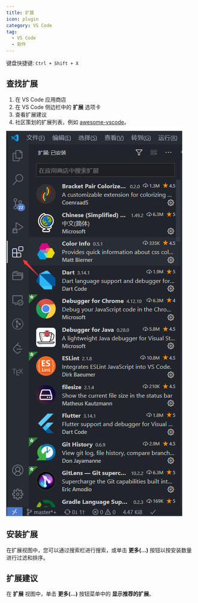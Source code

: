 ```yaml
---
title: 扩展
icon: plugin
category: VS Code
tag:
  - VS Code
  - 软件
---
```


键盘快捷键: `Ctrl + Shift + X`

## 查找扩展

1. 在 VS Code 应用商店
1. 在 VS Code 侧边栏中的 **扩展** 选项卡
1. 查看扩展建议
1. 社区策划的扩展列表，例如 [awesome-vscode](https://viatsko.github.io/awesome-vscode/)。

![扩展选项卡](./assets/extension.png)

## 安装扩展

在扩展视图中，您可以通过搜索栏进行搜索，或单击 **更多(...)** 按钮以按安装数量进行过滤和排序。

## 扩展建议

在 **扩展** 视图中，单击 **更多(...)** 按钮菜单中的 **显示推荐的扩展**。
